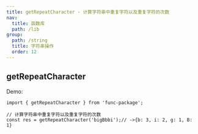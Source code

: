 ```yaml
---
title: getRepeatCharacter - 计算字符串中重复字符以及重复字符的次数
nav:
  title: 函数库
  path: /lib
group:
  path: /string
  title: 字符串操作
  order: 12
---
```


## getRepeatCharacter

Demo:

```tsx | pure
import { getRepeatCharacter } from 'func-package';

// 计算字符串中重复字符以及重复字符的次数
const res = getRepeatCharacter('bigBbbi');// ->{b: 3, i: 2, g: 1, B: 1}
```
